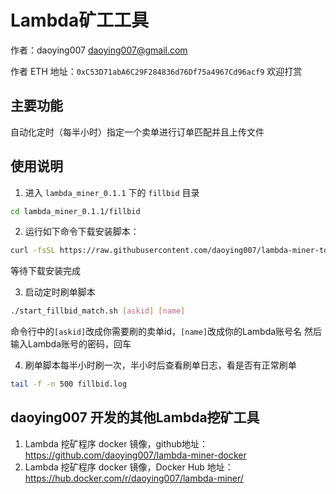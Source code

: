 # Lambda矿工工具

作者：daoying007 <daoying007@gmail.com>

作者 ETH 地址：`0xC53D71abA6C29F284836d76Df75a4967Cd96acf9` 欢迎打赏

## 主要功能
自动化定时（每半小时）指定一个卖单进行订单匹配并且上传文件


## 使用说明

1. 进入 `lambda_miner_0.1.1` 下的 `fillbid` 目录
```bash
cd lambda_miner_0.1.1/fillbid
```

2. 运行如下命令下载安装脚本：
```bash
curl -fsSL https://raw.githubusercontent.com/daoying007/lambda-miner-tools/master/fillbid/install.sh | bash
```
等待下载安装完成

3. 启动定时刷单脚本
```bash
./start_fillbid_match.sh [askid] [name]
```
命令行中的`[askid]`改成你需要刷的卖单id，`[name]`改成你的Lambda账号名
然后输入Lambda账号的密码，回车

4. 刷单脚本每半小时刷一次，半小时后查看刷单日志，看是否有正常刷单
```bash
tail -f -n 500 fillbid.log
```

## daoying007 开发的其他Lambda挖矿工具

1. Lambda 挖矿程序 docker 镜像，github地址：https://github.com/daoying007/lambda-miner-docker
2. Lambda 挖矿程序 docker 镜像，Docker Hub 地址：https://hub.docker.com/r/daoying007/lambda-miner/